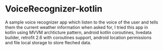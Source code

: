 # VoiceRecognizer-kotlin

A sample voice recognizer app which listen to the voice of the user and tells them the current weather information when asked for, I tried this app in kotlin using MVVM archticture pattern, android kotlin coroutines, livedata builder, retrofit 2.6 with coroutines support, android location permissions and file local storage to store fteched data.
